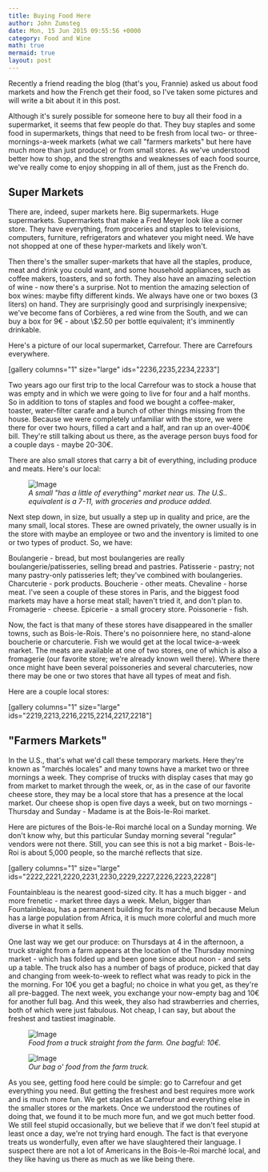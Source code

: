```yaml
---
title: Buying Food Here
author: John Zumsteg
date: Mon, 15 Jun 2015 09:55:56 +0000
category: Food and Wine
math: true
mermaid: true
layout: post
---
```

Recently a friend reading the blog (that's you, Frannie) asked us about food markets and how the French get their food, so I've taken some pictures and will write a bit about it in this post.

Although it's surely possible for someone here to buy all their food in a supermarket, it seems that few people do that. They buy staples and some food in supermarkets, things that need to be fresh from local two- or three-mornings-a-week markets (what we call "farmers markets" but here have much more than just produce) or from small stores. As we've understood better how to shop, and the strengths and weaknesses of each food source, we've really come to enjoy shopping in all of them, just as the French do.
<h2>Super Markets</h2>
There are, indeed, super markets here. Big supermarkets. Huge supermarkets. Supermarkets that make a Fred Meyer look like a corner store. They have everything, from groceries and staples to televisions, computers, furniture, refrigerators and whatever you might need. We have not shopped at one of these hyper-markets and likely won't.

Then there's the smaller super-markets that have all the staples, produce, meat and drink you could want, and some household appliances, such as coffee makers, toasters, and so forth. They also have an amazing selection of wine - now there's a surprise. Not to mention the amazing selection of box wines: maybe fifty different kinds. We always have one or two boxes (3 liters) on hand. They are surprisingly good and surprisingly inexpensive; we've become fans of Corbières, a red wine from the South, and we can buy a box for 9€ -  about \\$2.50 per bottle equivalent; it's imminently drinkable.

Here's a picture of our local supermarket, Carrefour. There are Carrefours everywhere.

[gallery columns="1" size="large" ids="2236,2235,2234,2233"]

Two years ago our first trip to the local Carrefour was to stock a house that was empty and in which we were going to live for four and a half months. So in addition to tons of staples and food we bought a coffee-maker, toaster, water-filter carafe and a bunch of other things missing from the house. Because we were completely unfamiliar with the store, we were there for over two hours, filled a cart and a half, and ran up an over-400€ bill. They're still talking about us there, as the average person buys food for a couple days - maybe 20-30€.

There are also small stores that carry a bit of everything, including produce and meats. Here's our local:

<figure class = "landscape">
	<img src="{{"/assets/images/2015/06/20150612_DSC05388.jpg" | prepend: site.baseurl  }}" alt="Image" />
	<figcaption><em>A small "has a little of everything" market near us. The U.S.. equivalent is a 7-11, with groceries and produce added.</em></figcaption>
</figure>



Next step down, in size,  but usually a step up in quality and price, are the many small, local stores. These are owned privately, the owner usually is in the store with maybe an employee or two and the inventory is limited to one or two types of product. So, we have:

Boulangerie - bread, but most boulangeries are really boulangerie/patisseries, selling bread and pastries.
Patisserie - pastry; not many pastry-only patisseries left; they've combined with boulangeries.
Charcuterie - pork products.
Boucherie - other meats.
Chevaline - horse meat. I've seen a couple of these stores in Paris, and the biggest food markets may have a horse meat stall; haven't tried it, and don't plan to.
Fromagerie - cheese.
Epicerie - a small grocery store.
Poissonerie - fish.

Now, the fact is that many of these stores have disappeared in the smaller towns, such as Bois-le-Rois. There's no poisonniere here, no stand-alone boucherie or charcuterie. Fish we would get at the local twice-a-week market. The meats are available at one of two stores, one of which is also a fromagerie (our favorite store; we're already known well there). Where there once might have been several poissoneries and several charcuteries, now there may be one or two stores that have all types of meat and fish.

Here are a couple local stores:

[gallery columns="1" size="large" ids="2219,2213,2216,2215,2214,2217,2218"]
<h2>"Farmers Markets"</h2>
In the U.S., that's what we'd call these temporary markets. Here they're known as "marchés locales" and many towns have a market two or three mornings a week. They comprise of trucks with display cases that may go from market to market through the week, or, as in the case of our favorite cheese store, they may be a local store that has a presence at the local market. Our cheese shop is open five days a week, but on two mornings - Thursday and Sunday - Madame is at the Bois-le-Roi market.

Here are pictures of the Bois-le-Roi marché local on a Sunday morning. We don't know why, but this particular Sunday morning several "regular" vendors were not there. Still, you can see this is not a big market - Bois-le-Roi is about 5,000 people, so the marché reflects that size.

[gallery columns="1" size="large" ids="2222,2221,2220,2231,2230,2229,2227,2226,2223,2228"]

Fountainbleau is the nearest good-sized city. It has a much bigger - and more frenetic - market three days a week. Melun, bigger than Fountainbleau, has a permanent building for its marché, and because Melun has a large population from Africa, it is much more colorful and much more diverse in what it sells.

One last way we get our produce: on Thursdays at 4 in the afternoon, a truck straight from a farm appears at the location of the Thursday morning market - which has folded up and been gone since about noon - and sets up a table. The truck also has a number of bags of produce, picked that day and changing from week-to-week to reflect what was ready to pick in the the morning. For 10€ you get a bagful; no choice in what you get, as they're all pre-bagged. The next week, you exchange your now-empty bag and 10€ for another full bag. And this week, they also had strawberries and cherries, both of which were just fabulous. Not cheap, I can say,  but about the freshest and tastiest imaginable.

<figure class = "landscape">
	<img src="{{"/assets/images/2015/06/20150611_DSC05383.jpg" | prepend: site.baseurl  }}" alt="Image" />
	<figcaption><em>Food from a truck straight from the farm. One bagful: 10€.</em></figcaption>
</figure>



<figure class = "landscape">
	<img src="{{"/assets/images/2015/06/20150611_DSC05387.jpg" | prepend: site.baseurl  }}" alt="Image" />
	<figcaption><em>Our bag o' food from the farm truck.</em></figcaption>
</figure>



As you see, getting food here could be simple: go to Carrefour and get everything you need. But getting the freshest and best requires more work and is much more fun. We get staples at Carrefour and everything else in the smaller stores or the markets. Once we understood the routines of doing that, we found it to be much more fun, and we got much better food. We still feel stupid occasionally, but we believe that if we don't feel stupid at least once a day, we're not trying hard enough. The fact is that everyone treats us wonderfully, even after we have slaughtered their language. I suspect there are not a lot of Americans in the Bois-le-Roi marché local, and they like having us there as much as we like being there.
